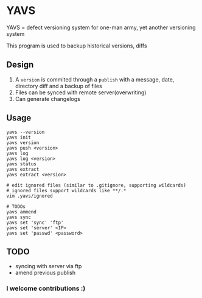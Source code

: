 # YAVS
YAVS = defect versioning system for one-man army,
       yet another versioning system

This program is used to backup historical versions, diffs

## Design
1. A `version` is commited through a `publish`
   with a message, date, directory diff
   and a backup of files
2. Files can be synced with remote server(overwriting)
3. Can generate changelogs

## Usage
```shell
yavs --version
yavs init
yavs version
yavs push <version>
yavs log
yavs log <version>
yavs status
yavs extract
yavs extract <version>

# edit ignored files (similar to .gitignore, supporting wildcards)
# ignored files support wildcards like **/.*
vim .yavs/ignored

# TODOs
yavs ammend
yavs sync
yavs set 'sync' 'ftp'
yavs set 'server' <IP>
yavs set 'passwd' <password>
```

## TODO
- syncing with server via ftp
- amend previous publish

### I welcome contributions :)
